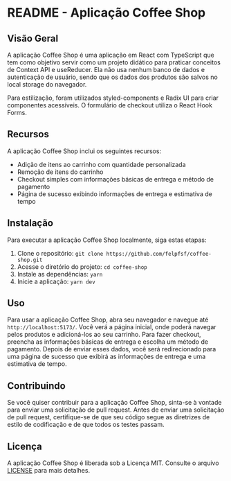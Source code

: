 # README - Aplicação Coffee Shop

## Visão Geral

A aplicação Coffee Shop é uma aplicação em React com TypeScript que tem como objetivo servir como um projeto didático para praticar conceitos de Context API e useReducer. Ela não usa nenhum banco de dados e autenticação de usuário, sendo que os dados dos produtos são salvos no local storage do navegador.

Para estilização, foram utilizados styled-components e Radix UI para criar componentes acessíveis. O formulário de checkout utiliza o React Hook Forms.

## Recursos

A aplicação Coffee Shop inclui os seguintes recursos:

- Adição de itens ao carrinho com quantidade personalizada
- Remoção de itens do carrinho
- Checkout simples com informações básicas de entrega e método de pagamento
- Página de sucesso exibindo informações de entrega e estimativa de tempo

## Instalação

Para executar a aplicação Coffee Shop localmente, siga estas etapas:

1. Clone o repositório: `git clone https://github.com/felpfsf/coffee-shop.git`
2. Acesse o diretório do projeto: `cd coffee-shop`
3. Instale as dependências: `yarn`
4. Inicie a aplicação: `yarn dev`

## Uso

Para usar a aplicação Coffee Shop, abra seu navegador e navegue até `http://localhost:5173/`. Você verá a página inicial, onde poderá navegar pelos produtos e adicioná-los ao seu carrinho. Para fazer checkout, preencha as informações básicas de entrega e escolha um método de pagamento. Depois de enviar esses dados, você será redirecionado para uma página de sucesso que exibirá as informações de entrega e uma estimativa de tempo.

## Contribuindo

Se você quiser contribuir para a aplicação Coffee Shop, sinta-se à vontade para enviar uma solicitação de pull request. Antes de enviar uma solicitação de pull request, certifique-se de que seu código segue as diretrizes de estilo de codificação e de que todos os testes passam.

## Licença

A aplicação Coffee Shop é liberada sob a Licença MIT. Consulte o arquivo [LICENSE](https://github.com/felpfsf/coffee-shop/blob/main/LICENSE) para mais detalhes.

